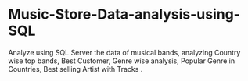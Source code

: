 # Music-Store-Data-analysis-using-SQL
Analyze using SQL Server the data of musical bands, analyzing Country wise top bands, Best Customer, Genre wise analysis, Popular Genre in Countries, Best selling Artist with Tracks .
